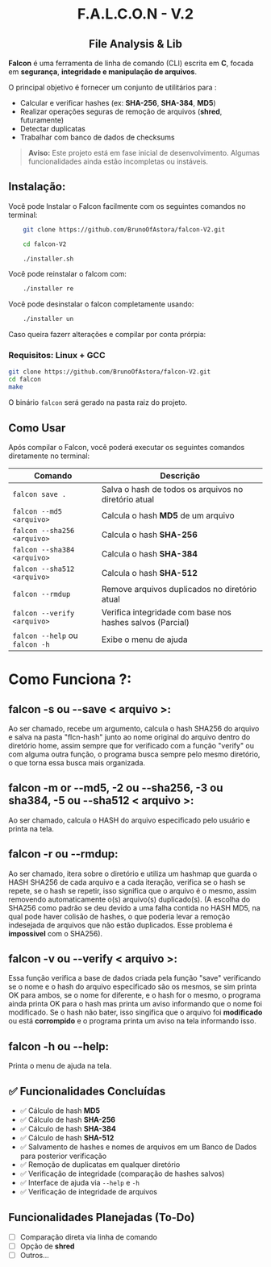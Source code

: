 <h1 align="center">F.A.L.C.O.N - V.2</h1>
<h2 align="center"> File Analysis & Lib </h2>

**Falcon** é uma ferramenta de linha de comando (CLI) escrita em **C**, focada em **segurança**, **integridade e manipulação de arquivos**.

O principal objetivo é fornecer um conjunto de utilitários para :

- Calcular e verificar hashes (ex: **SHA-256**, **SHA-384**, **MD5**)
- Realizar operações seguras de remoção de arquivos (**shred**, futuramente)
- Detectar duplicatas
- Trabalhar com banco de dados de checksums

>**Aviso:** Este projeto está em fase inicial de desenvolvimento. Algumas funcionalidades ainda estão incompletas ou instáveis.

## Instalação:
Você pode Instalar o Falcon facilmente com os seguintes comandos no terminal:

```bash
    git clone https://github.com/BrunoOfAstora/falcon-V2.git

    cd falcon-V2

    ./installer.sh
```

Você pode reinstalar o falcom com:
```bash
    ./installer re
```

Você pode desinstalar o falcon completamente usando:

```bash
    ./installer un
```

Caso queira fazerr alterações e compilar por conta prórpia:

### Requisitos: **Linux** + **GCC**

```bash
git clone https://github.com/BrunoOfAstora/falcon-V2.git
cd falcon
make
```

O binário `falcon` será gerado na pasta raiz do projeto.


##  Como Usar

Após compilar o Falcon, você poderá executar os seguintes comandos diretamente no terminal:

| Comando                          | Descrição                                        |
|----------------------------------|--------------------------------------------------|
| `falcon save .`                  | Salva o hash de todos os arquivos no diretório atual |
| `falcon --md5 <arquivo>`           | Calcula o hash **MD5** de um arquivo             |
| `falcon --sha256 <arquivo>`        | Calcula o hash **SHA-256**                      |
| `falcon --sha384 <arquivo>`        | Calcula o hash **SHA-384**                       |    
| `falcon --sha512 <arquivo>`        | Calcula o hash **SHA-512**                       |
| `falcon --rmdup`                   | Remove arquivos duplicados no diretório atual   |
| `falcon --verify <arquivo>`                  | Verifica integridade com base nos hashes salvos (Parcial) |
| `falcon --help` ou `falcon -h`   | Exibe o menu de ajuda                           |

# Como Funciona ?:

## falcon -s ou --save < arquivo >: 
Ao ser chamado, recebe um argumento, calcula o hash SHA256 do arquivo e salva na pasta "flcn-hash" junto ao nome original do arquivo dentro do diretório home, assim sempre que for verificado com a função "verify" ou com alguma outra função, o programa busca sempre pelo mesmo diretório, o que torna essa busca mais organizada.

## falcon -m  or --md5, -2 ou --sha256, -3 ou sha384, -5 ou --sha512 < arquivo >:
Ao ser chamado, calcula o HASH do arquivo especificado pelo usuário e printa na tela.

## falcon -r ou --rmdup:
Ao ser chamado, itera sobre o diretório e utiliza um hashmap que guarda o HASH SHA256 de cada arquivo e a cada iteração, verifica se o hash se repete, se o hash se repetir, isso significa que o arquivo é o mesmo, assim removendo automaticamente o(s) arquivo(s) duplicado(s). (A escolha do SHA256 como padrão se deu devido a uma falha contida no HASH MD5, na qual pode haver colisão de hashes, o que poderia levar a remoção indesejada de arquivos que não estão duplicados. Esse problema é **impossivel** com o SHA256).

## falcon -v ou --verify < arquivo >:
Essa função verifica a base de dados criada pela função "save" verificando se o nome e o hash do arquivo especificado são os mesmos, se sim printa OK para ambos, se o nome for diferente, e o hash for o mesmo, o programa ainda printa OK para o hash mas printa um aviso informando que o nome foi modificado. Se o hash não bater, isso singifica que o arquivo foi **modificado** ou está **corrompido** e o programa printa um aviso na tela informando isso.

## falcon -h ou --help:
Printa o menu de ajuda na tela.

## ✅ Funcionalidades Concluídas

- ✅ Cálculo de hash **MD5**
- ✅ Cálculo de hash **SHA-256**
- ✅ Cálculo de hash **SHA-384**
- ✅ Cálculo de hash **SHA-512**
- ✅ Salvamento de hashes e nomes de arquivos em um Banco de Dados para posterior verificação
- ✅ Remoção de duplicatas em qualquer diretório
- ✅ Verificação de integridade (comparação de hashes salvos)
- ✅ Interface de ajuda via `--help` e `-h`
- ✅ Verificação de integridade de arquivos

##  Funcionalidades Planejadas (To-Do)

- [ ] Comparação direta via linha de comando
- [ ] Opção de **shred**
- [ ] Outros...
